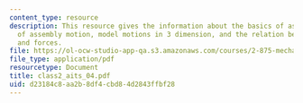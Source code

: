 ```yaml
---
content_type: resource
description: This resource gives the information about the basics of assembly, charaterization
  of assembly motion, model motions in 3 dimension, and the relation between motion
  and forces.
file: https://ol-ocw-studio-app-qa.s3.amazonaws.com/courses/2-875-mechanical-assembly-and-its-role-in-product-development-fall-2004/d23184c8aa2b8df4cbd84d2843ffbf28_class2_aits_04.pdf
file_type: application/pdf
resourcetype: Document
title: class2_aits_04.pdf
uid: d23184c8-aa2b-8df4-cbd8-4d2843ffbf28
---
```

